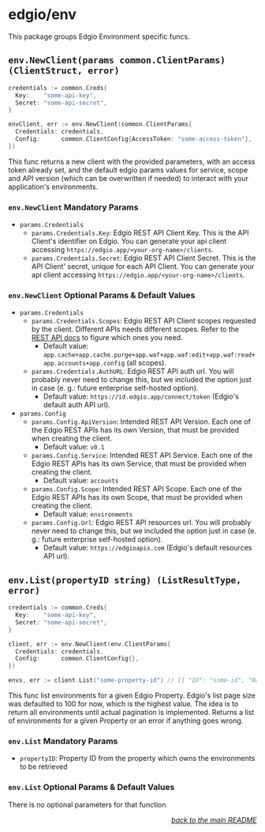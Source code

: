 # edgio/env

This package groups Edgio Environment specific funcs.

## `env.NewClient(params common.ClientParams) (ClientStruct, error)`

```go
credentials := common.Creds{
  Key:    "some-api-key",
  Secret: "some-api-secret",
}

envClient, err := env.NewClient(common.ClientParams{
  Credentials: credentials,
  Config:      common.ClientConfig{AccessToken: "some-access-token"},
})
```

This func returns a new client with the provided parameters, with an access token already set, and the default edgio params values for service, scope and API version (which can be overwritten if needed) to interact with your application's environments.

### `env.NewClient` Mandatory Params

- `params.Credentials`
  - `params.Credentials.Key`: Edgio REST API Client Key. This is the API Client's identifier on Edgio. You can generate your api client accessing `https://edgio.app/<your-org-name>/clients`.
  - `params.Credentials.Secret`: Edgio REST API Client Secret. This is the API Client' secret, unique for each API Client. You can generate your api client accessing `https://edgio.app/<your-org-name>/clients`.

### `env.NewClient` Optional Params & Default Values

- `params.Credentials`
  - `params.Credentials.Scopes`: Edgio REST API Client scopes requested by the client. Different APIs needs different scopes. Refer to the [REST API docs](https://docs.edg.io/rest_api) to figure which ones you need.
    - Default value: `app.cache+app.cache.purge+app.waf+app.waf:edit+app.waf:read+app.accounts+app.config` (all scopes).
  - `params.Credentials.AuthURL`: Edgio REST API auth url. You will probably never need to change this, but we included the option just in case (e. g.: future enterprise self-hosted option).
    - Default value: `https://id.edgio.app/connect/token` (Edgio's default auth API url).
- `params.Config`
  - `params.Config.ApiVersion`: Intended REST API Version. Each one of the Edgio REST APIs has its own Version, that must be provided when creating the client.
    - Default value: `v0.1`
  - `params.Config.Service`: Intended REST API Service. Each one of the Edgio REST APIs has its own Service, that must be provided when creating the client.
    - Default value: `accounts`
  - `params.Config.Scope`: Intended REST API Scope. Each one of the Edgio REST APIs has its own Scope, that must be provided when creating the client.
    - Default value: `environments`
  - `params.Config.Url`: Edgio REST API resources url. You will probably never need to change this, but we included the option just in case (e. g.: future enterprise self-hosted option).
    - Default value: `https://edgioapis.com` (Edgio's default resources API url).

## `env.List(propertyID string) (ListResultType, error)`

```go
credentials := common.Creds{
  Key:    "some-api-key",
  Secret: "some-api-secret",
}

client, err := env.NewClient(env.ClientParams{
  Credentials: credentials,
  Config:      common.ClientConfig{},
})

envs, err := client.List("some-property-id") // [{ "ID": "some-id", "Name": "some-env-name", "LegacyAccNumber": "some-acc-number", "DefaultDomainName": "some-domain-name", "DNSDomainName": "some-dns", "CanMembersDeploy": true, "OnlyMaintainersCanDeploy": true, "HTTPRequestLogging": true, "PciCompliance": true, "CreatedAt": "2019-08-24T14:15:22Z", "UpdatedAt": "2019-08-24T14:15:22Z" }]
```

This func list environments for a given Edgio Property. Edgio's list page size was defaulted to 100 for now, which is the highest value. The idea is to return all environments until actual pagination is implemented. Returns a list of environments for a given Property or an error if anything goes wrong.

### `env.List` Mandatory Params

- `propertyID`: Property ID from the property which owns the environments to be retrieved

### `env.List` Optional Params & Default Values

There is no optional parameters for that function

<p align="right"><em><a href="../#edgioenvironment">back to the main README</a></em></p>

